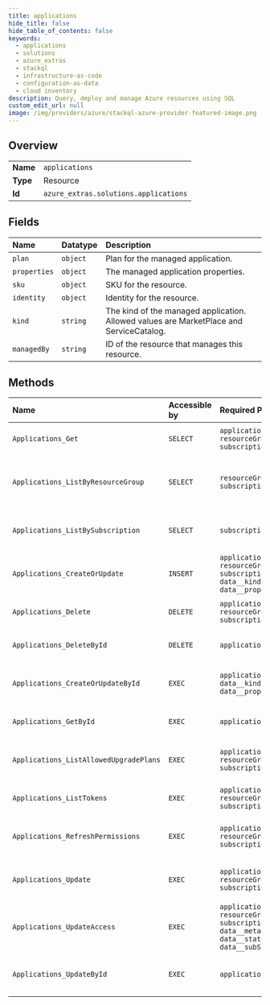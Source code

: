 ```yaml
---
title: applications
hide_title: false
hide_table_of_contents: false
keywords:
  - applications
  - solutions
  - azure_extras    
  - stackql
  - infrastructure-as-code
  - configuration-as-data
  - cloud inventory
description: Query, deploy and manage Azure resources using SQL
custom_edit_url: null
image: /img/providers/azure/stackql-azure-provider-featured-image.png
---
```

  
    

## Overview
<table><tbody>
<tr><td><b>Name</b></td><td><code>applications</code></td></tr>
<tr><td><b>Type</b></td><td>Resource</td></tr>
<tr><td><b>Id</b></td><td><code>azure_extras.solutions.applications</code></td></tr>
</tbody></table>

## Fields
| Name | Datatype | Description |
|:-----|:---------|:------------|
| `plan` | `object` | Plan for the managed application. |
| `properties` | `object` | The managed application properties. |
| `sku` | `object` | SKU for the resource. |
| `identity` | `object` | Identity for the resource. |
| `kind` | `string` | The kind of the managed application. Allowed values are MarketPlace and ServiceCatalog. |
| `managedBy` | `string` | ID of the resource that manages this resource. |
## Methods
| Name | Accessible by | Required Params | Description |
|:-----|:--------------|:----------------|:------------|
| `Applications_Get` | `SELECT` | `applicationName, resourceGroupName, subscriptionId` | Gets the managed application. |
| `Applications_ListByResourceGroup` | `SELECT` | `resourceGroupName, subscriptionId` | Lists all the applications within a resource group. |
| `Applications_ListBySubscription` | `SELECT` | `subscriptionId` | Lists all the applications within a subscription. |
| `Applications_CreateOrUpdate` | `INSERT` | `applicationName, resourceGroupName, subscriptionId, data__kind, data__properties` | Creates or updates a managed application. |
| `Applications_Delete` | `DELETE` | `applicationName, resourceGroupName, subscriptionId` | Deletes the managed application. |
| `Applications_DeleteById` | `DELETE` | `applicationId` | Deletes the managed application. |
| `Applications_CreateOrUpdateById` | `EXEC` | `applicationId, data__kind, data__properties` | Creates or updates a managed application. |
| `Applications_GetById` | `EXEC` | `applicationId` | Gets the managed application. |
| `Applications_ListAllowedUpgradePlans` | `EXEC` | `applicationName, resourceGroupName, subscriptionId` | List allowed upgrade plans for application. |
| `Applications_ListTokens` | `EXEC` | `applicationName, resourceGroupName, subscriptionId` | List tokens for application. |
| `Applications_RefreshPermissions` | `EXEC` | `applicationName, resourceGroupName, subscriptionId` | Refresh Permissions for application. |
| `Applications_Update` | `EXEC` | `applicationName, resourceGroupName, subscriptionId` | Updates an existing managed application. |
| `Applications_UpdateAccess` | `EXEC` | `applicationName, resourceGroupName, subscriptionId, data__metadata, data__status, data__subStatus` | Update access for application. |
| `Applications_UpdateById` | `EXEC` | `applicationId` | Updates an existing managed application. |
